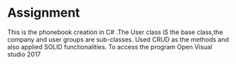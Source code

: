 # Assignment

This is the phonebook  creation in C# .The User class iS the base class,the company and user groups are sub-classes.
Used CRUD as the methods and also  applied SOLID functionalities.
To access the program
Open Visual studio 2017
